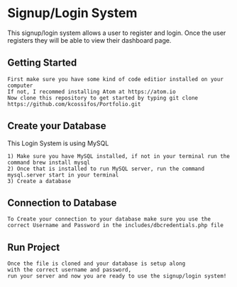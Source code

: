 # Signup/Login System
This signup/login system allows a user to register and login. Once the user registers they will be able to view their dashboard page. 

## Getting Started
```
First make sure you have some kind of code editior installed on your computer
If not, I recommed installing Atom at https://atom.io
Now clone this repository to get started by typing git clone https://github.com/kcossifos/Portfolio.git
```

## Create your Database
This Login System is using MySQL
```
1) Make sure you have MySQL installed, if not in your terminal run the command brew install mysql
2) Once that is installed to run MySQL server, run the command mysql.server start in your terminal
3) Create a database
```

## Connection to Database 

```
To Create your connection to your database make sure you use the 
correct Username and Password in the includes/dbcredentials.php file
```

## Run Project 

``` 
Once the file is cloned and your database is setup along 
with the correct username and password, 
run your server and now you are ready to use the signup/login system!
```
